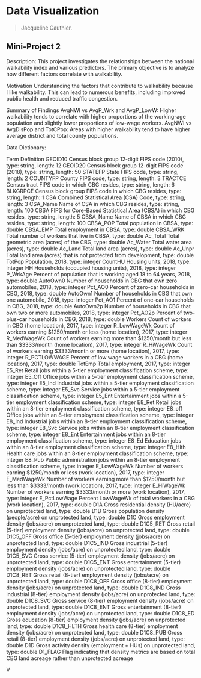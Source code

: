 # Data Visualization 

> Jacqueline Gauthier. 

## Mini-Project 2

Description: 
This project investigates the relationships between the national walkability index and various predictors. The primary objective is to analyze how different factors correlate with walkability.

Motivation
Understanding the factors that contribute to walkability because I like walkability. This can lead to numerous benefits, including improved public health and reduced traffic congestion.

Summary of Findings
AvgNWI vs AvgP_Wrk and AvgP_LowW: Higher walkability tends to correlate with higher proportions of the working-age population and slightly lower proportions of low-wage workers.
AvgNWI vs AvgDisPop and TotCPop: Areas with higher walkability tend to have higher average district and total county populations.


Data Dictionary:

Term	Definition
GEOID10	Census block group 12-digit FIPS code (2010), type: string, length: 12
GEOID20	Census block group 12-digit FIPS code (2018), type: string, length: 50
STATEFP	State FIPS code, type: string, length: 2
COUNTYFP	County FIPS code, type: string, length: 3
TRACTCE	Census tract FIPS code in which CBG resides, type: string, length: 6
BLKGRPCE	Census block group FIPS code in which CBG resides, type: string, length: 1
CSA	Combined Statistical Area (CSA) Code, type: string, length: 3
CSA_Name	Name of CSA in which CBG resides, type: string, length: 100
CBSA	FIPS for Core-Based Statistical Area (CBSA) in which CBG resides, type: string, length: 5
CBSA_Name	Name of CBSA in which CBG resides, type: string, length: 100
CBSA_POP	Total population in CBSA, type: double
CBSA_EMP	Total employment in CBSA, type: double
CBSA_WRK	Total number of workers that live in CBSA, type: double
Ac_Total	Total geometric area (acres) of the CBG, type: double
Ac_Water	Total water area (acres), type: double
Ac_Land	Total land area (acres), type: double
Ac_Unpr	Total land area (acres) that is not protected from development, type: double
TotPop	Population, 2018, type: integer
CountHU	Housing units, 2018, type: integer
HH	Households (occupied housing units), 2018, type: integer
P_WrkAge	Percent of population that is working aged 18 to 64 years, 2018, type: double
AutoOwn0	Number of households in CBG that own zero automobiles, 2018, type: integer
Pct_AO0	Percent of zero-car households in CBG, 2018, type: double
AutoOwn1	Number of households in CBG that own one automobile, 2018, type: integer
Pct_AO1	Percent of one-car households in CBG, 2018, type: double
AutoOwn2p	Number of households in CBG that own two or more automobiles, 2018, type: integer
Pct_AO2p	Percent of two-plus-car households in CBG, 2018, type: double
Workers	Count of workers in CBG (home location), 2017, type: integer
R_LowWageWk	Count of workers earning $1250/month or less (home location), 2017, type: integer
R_MedWageWk	Count of workers earning more than $1250/month but less than $3333/month (home location), 2017, type: integer
R_HiWageWk	Count of workers earning $3333/month or more (home location), 2017, type: integer
R_PCTLOWWAGE	Percent of low wage workers in a CBG (home location), 2017, type: double
TotEmp	Total employment, 2017, type: integer
E5_Ret	Retail jobs within a 5-tier employment classification scheme, type: integer
E5_Off	Office jobs within a 5-tier employment classification scheme, type: integer
E5_Ind	Industrial jobs within a 5-tier employment classification scheme, type: integer
E5_Svc	Service jobs within a 5-tier employment classification scheme, type: integer
E5_Ent	Entertainment jobs within a 5-tier employment classification scheme, type: integer
E8_Ret	Retail jobs within an 8-tier employment classification scheme, type: integer
E8_off	Office jobs within an 8-tier employment classification scheme, type: integer
E8_Ind	Industrial jobs within an 8-tier employment classification scheme, type: integer
E8_Svc	Service jobs within an 8-tier employment classification scheme, type: integer
E8_Ent	Entertainment jobs within an 8-tier employment classification scheme, type: integer
E8_Ed	Education jobs within an 8-tier employment classification scheme, type: integer
E8_Hlth	Health care jobs within an 8-tier employment classification scheme, type: integer
E8_Pub	Public administration jobs within an 8-tier employment classification scheme, type: integer
E_LowWageWk	Number of workers earning $1250/month or less (work location), 2017, type: integer
E_MedWageWk	Number of workers earning more than $1250/month but less than $3333/month (work location), 2017, type: integer
E_HiWageWk	Number of workers earning $3333/month or more (work location), 2017, type: integer
E_PctLowWage	Percent LowWageWk of total workers in a CBG (work location), 2017, type: double
D1A	Gross residential density (HU/acre) on unprotected land, type: double
D1B	Gross population density (people/acre) on unprotected land, type: double
D1C	Gross employment density (jobs/acre) on unprotected land, type: double
D1C5_RET	Gross retail (5-tier) employment density (jobs/acre) on unprotected land, type: double
D1C5_OFF	Gross office (5-tier) employment density (jobs/acre) on unprotected land, type: double
D1C5_IND	Gross industrial (5-tier) employment density (jobs/acre) on unprotected land, type: double
D1C5_SVC	Gross service (5-tier) employment density (jobs/acre) on unprotected land, type: double
D1C5_ENT	Gross entertainment (5-tier) employment density (jobs/acre) on unprotected land, type: double
D1C8_RET	Gross retail (8-tier) employment density (jobs/acre) on unprotected land, type: double
D1C8_OFF	Gross office (8-tier) employment density (jobs/acre) on unprotected land, type: double
D1C8_IND	Gross industrial (8-tier) employment density (jobs/acre) on unprotected land, type: double
D1C8_SVC	Gross service (8-tier) employment density (jobs/acre) on unprotected land, type: double
D1C8_ENT	Gross entertainment (8-tier) employment density (jobs/acre) on unprotected land, type: double
D1C8_ED	Gross education (8-tier) employment density (jobs/acre) on unprotected land, type: double
D1C8_HLTH	Gross health care (8-tier) employment density (jobs/acre) on unprotected land, type: double
D1C8_PUB	Gross retail (8-tier) employment density (jobs/acre) on unprotected land, type: double
D1D	Gross activity density (employment + HUs) on unprotected land, type: double
D1_FLAG	Flag indicating that density metrics are based on total CBG land acreage rather than unprotected acreage





V
